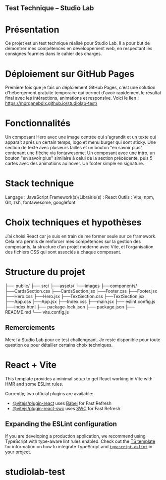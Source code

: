 
## Test Technique – Studio Lab

# Présentation
Ce projet est un test technique réalisé pour Studio Lab. Il a pour but de démontrer mes compétences en développement web, en respectant les consignes fournies dans le cahier des charges.

# Déploiement sur GitHub Pages
Première fois que je fais un déploiement GitHub Pages, c'est une solution d'hébergement gratuite temporaire qui permet d'avoir rapidement le résultat final avec les intéractions, animations et responsive. Voici le lien : https://morganebdlx.github.io/studiolab-test/

# Fonctionnalités
Un composant Hero avec une image centrée qui s'agrandit et un texte qui apparaît aprés un certain temps, logo et menu burger qui sont sticky.
Une section de texte avec plusieurs tailles et un bouton "en savoir plus" contenant une flèche via fontawesome.
Un composant avec une intro, un bouton "en savoir plus" similaire à celui de la section précédente, puis 5 cartes avec des animations au hover.
Un footer simple en signature.

# Stack technique
Langage : JavaScript
Framework(s)/Librairie(s) : React
Outils : Vite, npm, Git, zsh, fontawesome, googlefont


# Choix techniques et hypothèses
J’ai choisi React car je suis en train de me former seule sur ce framework. Cela m’a permis de renforcer mes compétences sur la gestion des composants, la structure d’un projet moderne avec Vite, et l’organisation des fichiers CSS qui sont associés à chaque composant.


# Structure du projet
├── public/
├── src/
    ├──assets/
        └──images
    ├──components/
        ├──CardsSection.css
        ├──CardsSection.jsx
        ├──Footer.css
        ├──Footer.jsx
        ├──Hero.css
        ├──Hero.jsx
        ├──TextSection.css
        ├──TextSection.jsx
    ├──App.css
    ├──App.jsx
    ├──Index.css
    ├──main.jsx
├── eslint.config.js
├──index.html
├── package-lock.json
├── package.json
├── README.md
└── vite.config.js


## Remerciements
Merci à Studio Lab pour ce test challengeant.
Je reste disponible pour toute question ou pour détailler certains choix techniques.


# React + Vite

This template provides a minimal setup to get React working in Vite with HMR and some ESLint rules.

Currently, two official plugins are available:

- [@vitejs/plugin-react](https://github.com/vitejs/vite-plugin-react/blob/main/packages/plugin-react) uses [Babel](https://babeljs.io/) for Fast Refresh
- [@vitejs/plugin-react-swc](https://github.com/vitejs/vite-plugin-react/blob/main/packages/plugin-react-swc) uses [SWC](https://swc.rs/) for Fast Refresh

## Expanding the ESLint configuration

If you are developing a production application, we recommend using TypeScript with type-aware lint rules enabled. Check out the [TS template](https://github.com/vitejs/vite/tree/main/packages/create-vite/template-react-ts) for information on how to integrate TypeScript and [`typescript-eslint`](https://typescript-eslint.io) in your project.
# studiolab-test
